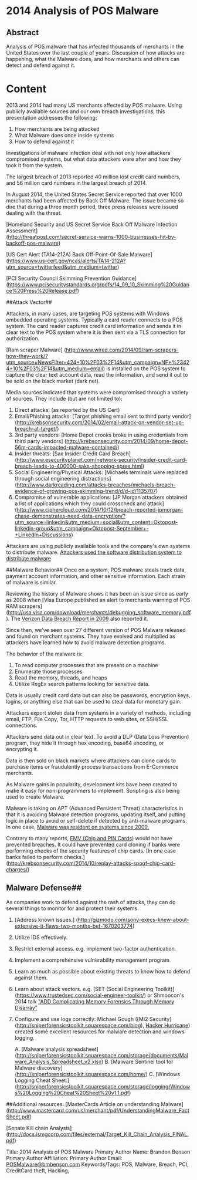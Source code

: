 # 2014 Analysis of POS Malware

## Abstract

Analysis of POS malware that has infected thousands of merchants in the United States over the last couple of years. Discussion of how attacks are happening, what the Malware does, and how merchants and others can detect and defend against it. 

# Content
2013 and 2014 had many US merchants affected by POS malware. Using publicly available sources and our own breach investigations, this presentation addresses the following: 

1. How merchants are being attacked
2. What Malware does once inside systems
3. How to defend against it

Investigations of malware infection deal with not only how attackers compromised systems, but what data attackers were after and how they took it from the system. 

The largest breach of 2013 reported 40 million lost credit card numbers, and 56 million card numbers in the largest breach of 2014. 

In August 2014, the United States Secret Service reported that over 1000 merchants had been affected by Back Off Malware. The issue became so dire that during a three month period, three press releases were issued dealing with the threat. 

[Homeland Security and US Secret Service Back Off Malware Infection Assessment]  
(http://threatpost.com/secret-service-warns-1000-businesses-hit-by-backoff-pos-malware)

[US Cert Alert (TA14-212A) Back Off-Point-Of-Sale Malware]
(https://www.us-cert.gov/ncas/alerts/TA14-212A?utm_source=twitterfeed&utm_medium=twitter)

[PCI Security Council Skimming Prevention Guidance]
(https://www.pcisecuritystandards.org/pdfs/14_09_10_Skimming%20Guidance%20Press%20Release.pdf)

##Attack Vector##

Attackers, in many cases, are targeting POS systems with Windows embedded operating systems. Typically a card reader connects to a POS system. The card reader captures credit card information and sends it in clear text to the POS system where it is then sent via a TLS connection for authorization.  

[Ram scraper Malware] (http://www.wired.com/2014/09/ram-scrapers-how-they-work/?utm_source=NewsFilter+424+10%2F03%2F14&utm_campaign=NF+%23424+10%2F03%2F14&utm_medium=email) is installed on the POS system to capture the clear text account data, read the information, and send it out to be sold on the black market (dark net). 

Media sources indicated that systems were compromised through a variety of sources.  They include (but are not limited to): 

1. Direct attacks: (as reported by the US Cert)
2. Email/Phishing attacks: [Target phishing email sent to  third party vendor] (http://krebsonsecurity.com/2014/02/email-attack-on-vendor-set-up-breach-at-target/)
3. 3rd party vendors: [Home Depot crooks broke in using credentials from third party vendors]   (http://krebsonsecurity.com/2014/09/home-depot-56m-cards-impacted-malware-contained/)
4. Insider threats: [Sax Insider Credit Card Breach] (http://www.esecurityplanet.com/network-security/insider-credit-card-breach-leads-to-400000-saks-shopping-spree.html)
5. Social Engineering/Physical Attacks: [Michaels terminals were replaced through social engineering distractions] (http://www.darkreading.com/attacks-breaches/michaels-breach-evidence-of-growing-pos-skimming-trend/d/d-id/1135707)
6. Compromise of vulnerable applications: [JP Morgan attackers obtained a list of applications which they could crosscheck and attack] (http://www.ciphercloud.com/2014/10/12/breach-reported-jpmorgan-chase-demonstrates-need-data-encryption/?utm_source=linkedin&utm_medium=social&utm_content=Oktopost-linkedin-group&utm_campaign=Oktopost-September+-+LinkedIn+Discussions)

Attackers are using publicly available tools and the company's own systems to distribute malware. [Attackers used the software distribution system to distribute malware](https://pciguru.wordpress.com/tag/emv/)

##Malware Behavior##
Once on a system, POS malware steals track data, payment account information, and other sensitive information.  Each strain of malware is similar.  

Reviewing the history of Malware shows it has been an issue since as early as 2008 when [Visa Europe published an alert to merchants warning of POS RAM scrapers] (http://usa.visa.com/download/merchants/debugging_software_memory.pdf). The [Verizon Data Breach Report in 2009](http://www.verizonenterprise.com/resources/security/reports/rp_2009-data-breach-investigations-supplemental-report_en_xg.pdf) also reported it. 

Since then, we've seen over 27 different version of POS Malware released and found on merchant systems. They have evolved and multiplied as attackers have learned how to avoid malware detection programs.  

The behavior of the malware is:

1. To read computer processes that are present on a machine
2. Enumerate those processes
3. Read the memory, threads, and heaps 
4. Utilize RegEx search patterns looking for sensitive data.  

Data is usually credit card data but can also be passwords, encryption keys, logins, or anything else that can be used to steal data for monetary gain.  

Attackers export stolen data from systems in a variety of methods, including email, FTP, File Copy, Tor, HTTP requests to web sites, or SSH/SSL connections. 

Attackers send data out in clear text. To avoid a DLP (Data Loss Prevention) program, they hide it through hex encoding, base64 encoding, or encrypting it.  

Data is then sold on black markets where attackers can clone cards to purchase items or fraudulently process transactions from E-Commerce merchants. 

As Malware gains in popularity, development kits have been created to make it easy for non-programmers to implement. Scripting is also being used to create Malware.  

Malware is taking on APT (Advanced Persistent Threat) characteristics in that it is avoiding Malware detection programs, updating itself, and putting logic in place to avoid or self-delete if detected by anti-malware programs. In one case, [Malware was resident on systems since 2009.](http://www.securityweek.com/hackers-breach-payment-solutions-provider-charge-anywhere-numerous-merchants-affected?utm_content=buffer1bc97&utm_medium=social&utm_source=linkedin.com&utm_campaign=buffer)

Contrary to many reports, [EMV (Chip and PIN Cards)](http://www.emv411.com/2012/08/30/chip-card-stay-terminal/) would not have prevented breaches. It could have prevented card cloning if banks were performing checks of the security features of chip cards. [In one case banks failed to perform checks.] (http://krebsonsecurity.com/2014/10/replay-attacks-spoof-chip-card-charges/)

## Malware Defense##
As companies work to defend against the rash of attacks,  they can do several things to monitor for and protect their systems. 

1. [Address known issues.] (http://gizmodo.com/sony-execs-knew-about-extensive-it-flaws-two-months-bef-1670203774)

2. Utilize IDS effectively.

3. Restrict external access. e.g. implement two-factor authentication. 

4. Implement a comprehensive vulnerability management program. 

5. Learn as much as possible about existing threats to know how to defend against them. 

6. Learn about attack vectors.  e.g. [SET (Social Engineering Toolkit)] (https://www.trustedsec.com/social-engineer-toolkit/) or Shmoocon's 2014 talk ["ADD Complicating Memory Forensics Through Memory Disarray"](http://www.shmoocon.org/shmoocon_2014#add)

7. Configure and use logs correctly:  Michael Gough ([MI2 Security] (http://sniperforensicstoolkit.squarespace.com/blog), [Hacker Hurricane](http://hackerhurricane.blogspot.com/2014/09/my-interview-on-security-weekly-podcast.html)) created some excellent resources for malware detection and windows logging. 
 
	A. [Malware analysis spreadsheet] (http://sniperforensicstoolkit.squarespace.com/storage/documents/Malware_Analysis_Spreadsheet_v2.xlsx)
	B. [Malware Sentinel tool for Malware discovery] (http://sniperforensicstoolkit.squarespace.com/home/)
	C. [Windows Logging Cheat Sheet:] (http://sniperforensicstoolkit.squarespace.com/storage/logging/Windows%20Logging%20Cheat%20Sheet%20v1.1.pdf)
	
##Additional resources: 
[MasterCards Article on understanding Malware] (http://www.mastercard.com/us/merchant/pdf/UnderstandingMalware_FactSheet.pdf)

[Senate Kill chain Analysis] (http://docs.ismgcorp.com/files/external/Target_Kill_Chain_Analysis_FINAL.pdf)

   


Title:  2014 Analysis of POS Malware
Primary Author Name: Brandon Benson
Primary Author Affiliation: 
Primary Author Email: POSMalware@bmbenson.com
Keywords/Tags: POS, Malware, Breach, PCI, CreditCard theft, Hacking,






